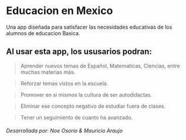 # Educacion en Mexico

Una app diseñada para satisfacer las necesidades educativas de los alumnos de educacion Basica.

<h2>Al usar esta app, los ususarios podran:</h2>

 > Aprender nuevos temas de Español, Matematicas, Ciencias, entre muchas materias más. 

 > Reforzar temas vistos en la escuela.
 
 > Promover en si mismos la cultura de ser autodidactas.
 
 > Eliminar ese concepto negativo de estudiar fuera de clases.
 
 > Tener un seguimiento de cuanto ha avanzado.
 
 
<h6> Desarrollada por: Noe Osorio & Mauricio Araujo </h6>
